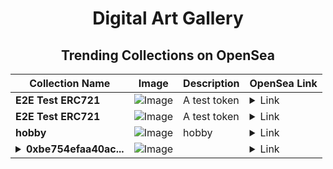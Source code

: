 <div align="center">

# Digital Art Gallery

## Trending Collections on OpenSea

| Collection Name                       | Image                                                                                     | Description                       | OpenSea Link                                                                                          |
|---------------------------------------|-------------------------------------------------------------------------------------------|-----------------------------------|--------------------------------------------------------------------------------------------------------|
| **E2E Test ERC721** | ![Image](https://raw.seadn.io/files/5835b65b9911f5d5c70e4da5f7e65688.svg?w=200&auto=format) | A test token | <details><summary>Link</summary>[E2E Test ERC721](https://opensea.io/collection/e2e-test-erc721-1602)</details> |
| **E2E Test ERC721** | ![Image](https://raw.seadn.io/files/5b271ac6e466569ee5c59d5a5293cb59.svg?w=200&auto=format) | A test token | <details><summary>Link</summary>[E2E Test ERC721](https://opensea.io/collection/e2e-test-erc721-1601)</details> |
| **hobby** | ![Image](https://i.seadn.io/s/raw/files/4d29790a266063e9f0bbdce40f93331d.png?w=500&auto=format?w=200&auto=format) | hobby | <details><summary>Link</summary>[hobby](https://opensea.io/collection/hobby-36)</details> |
| **<details><summary>0xbe754efaa40ac...</summary>0xbe754efaa40ac545b9a69820955c864d5ba2cfdf</details>** | ![Image](https://i.seadn.io/s/raw/files/0120dbe70465f91ae019e541cba50a56.jpg?w=500&auto=format?w=200&auto=format) |  | <details><summary>Link</summary>[0xbe754efaa40ac545b9a69820955c864d5ba2cfdf](https://opensea.io/collection/0xbe754efaa40ac545b9a69820955c864d5ba2cfdf)</details> |

</div>